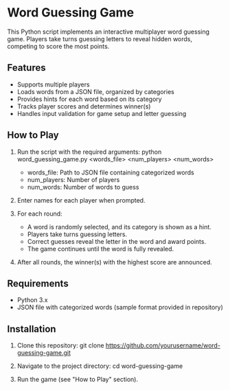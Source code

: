 
# Word Guessing Game

This Python script implements an interactive multiplayer word guessing game. Players take turns guessing letters to reveal hidden words, competing to score the most points.

## Features

- Supports multiple players
- Loads words from a JSON file, organized by categories
- Provides hints for each word based on its category
- Tracks player scores and determines winner(s)
- Handles input validation for game setup and letter guessing

## How to Play

1. Run the script with the required arguments:
   python word_guessing_game.py <words_file> <num_players> <num_words>
   - words_file: Path to JSON file containing categorized words
   - num_players: Number of players
   - num_words: Number of words to guess

2. Enter names for each player when prompted.

3. For each round:
   - A word is randomly selected, and its category is shown as a hint.
   - Players take turns guessing letters.
   - Correct guesses reveal the letter in the word and award points.
   - The game continues until the word is fully revealed.

4. After all rounds, the winner(s) with the highest score are announced.

## Requirements

- Python 3.x
- JSON file with categorized words (sample format provided in repository)

## Installation

1. Clone this repository:
   git clone https://github.com/yourusername/word-guessing-game.git

2. Navigate to the project directory:
   cd word-guessing-game

3. Run the game (see "How to Play" section).

